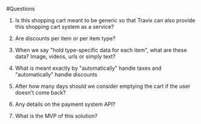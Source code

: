 #Questions

1. Is this shopping cart meant to be generic so that Travix can also provide this shopping cart system as a service?

2. Are discounts per item or per item type?

3. When we say "hold type-specific data for each item", what are these data? Image, videos, urls or simply text?

4. What is meant exactly by "automatically" handle taxes and "automatically" handle discounts

5. After how many days should we consider emptying the cart if the user doesn't come back?

6. Any details on the payment system API?

7. What is the MVP of this solution?